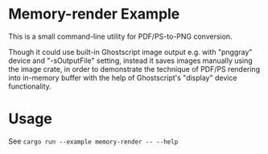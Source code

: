 Memory-render Example
=====================

This is a small command-line utility for PDF/PS-to-PNG conversion.

Though it could use built-in Ghostscript image output
e.g. with "pnggray" device and "-sOutputFile" setting,
instead it saves images manually using the image crate,
in order to demonstrate the technique of PDF/PS rendering
into in-memory buffer with the help of Ghostscript's
"display" device functionality.

Usage
=====

See `cargo run --example memory-render -- --help`
